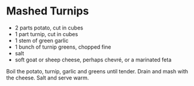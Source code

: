 # Mashed Turnips

- 2 parts potato, cut in cubes
- 1 part turnip, cut in cubes
- 1 stem of green garlic
- 1 bunch of turnip greens, chopped fine
- salt
- soft goat or sheep cheese, perhaps chevré, or a marinated feta

Boil the potato, turnip, garlic and greens until tender. Drain and mash with
the cheese. Salt and serve warm.

